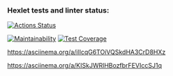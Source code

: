 ### Hexlet tests and linter status:
[![Actions Status](https://github.com/JavaQuaker/java-project-71/workflows/hexlet-check/badge.svg)](https://github.com/JavaQuaker/java-project-71/actions)

[![Maintainability](https://api.codeclimate.com/v1/badges/3732404285363862e527/maintainability)](https://codeclimate.com/github/JavaQuaker/java-project-71/maintainability)
[![Test Coverage](https://api.codeclimate.com/v1/badges/3732404285363862e527/test_coverage)](https://codeclimate.com/github/JavaQuaker/java-project-71/test_coverage)


https://asciinema.org/a/ilIcqG6TOiVQSkdHA3CrD8HXz


https://asciinema.org/a/KISkJWRlHBozfbrFEVIccSJ1q

